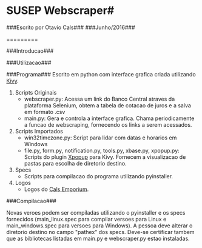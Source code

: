 # SUSEP Webscraper#
###Escrito por Otavio Cals###
###Junho/2016###

=========

###Introducao###

###Utilizacao###

###Programa###
Escrito em python com interface grafica criada utilizando [Kivy](https://kivy.org/).

1. Scripts Originais
	* webscraper.py: Acessa um link do Banco Central atraves da plataforma Selenium, obtem a tabela de cotacao de juros e a salva em formato .csv
	* main.py: Gera e controla a interface grafica. Chama periodicamente a funcao de webscraping, fornecendo os links a serem acessados.
2. Scripts Importados
	* win32timezone.py: Script para lidar com datas e horarios em Windows
	* file.py, form.py, notification.py, tools.py, xbase.py, xpopup.py: Scripts do plugin [Xpopup](http://github.com/kivy-garden/garden.xpopup) para Kivy. Fornecem a visualizacao de pastas para escolha de diretorio destino.
3. Specs
	* Scripts para compilacao do programa utilizando pyinstaller.
4. Logos
	* Logos do [Cals Emporium](https://cals.herokuapp.com).

###Compilacao###

Novas veroes podem ser compiladas utilizando o pyinstaller e os specs fornecidos (main_linux.spec para compilar versoes para Linux e main_windows.spec para versoes para Windows).
A pessoa deve alterar o diretorio destino no campo "pathex" dos specs. Deve-se certificar tambem que as bibliotecas listadas em main.py e webscraper.py estao instaladas.

